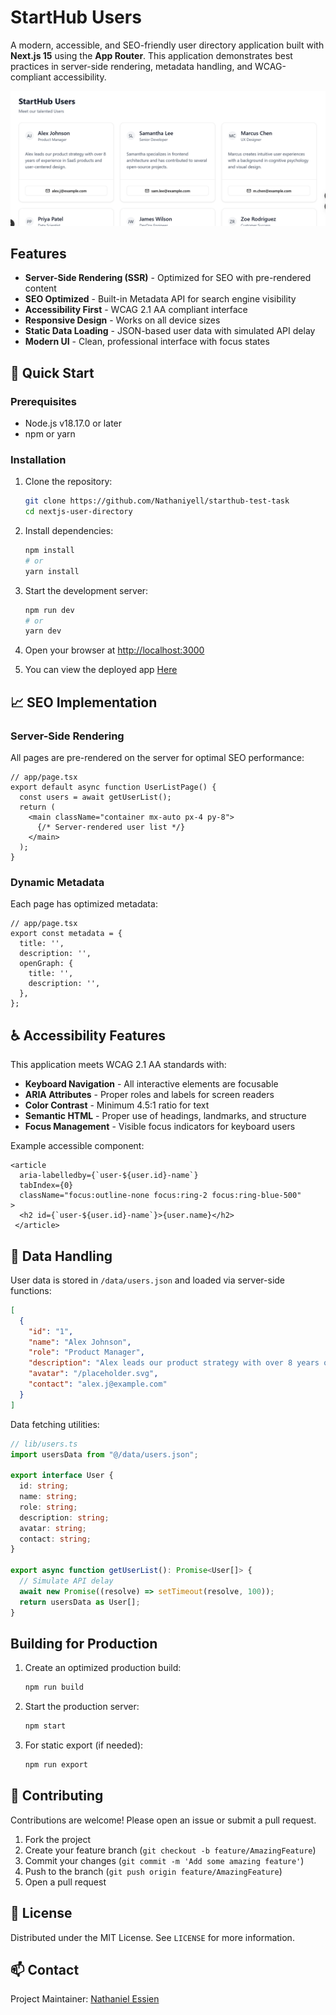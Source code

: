 
# StartHub Users

A modern, accessible, and SEO-friendly user directory application built with **Next.js 15** using the **App Router**. This application demonstrates best practices in server-side rendering, metadata handling, and WCAG-compliant accessibility.

![Project Preview](/public/users-ss.png)

## Features

- **Server-Side Rendering (SSR)** - Optimized for SEO with pre-rendered content
- **SEO Optimized** - Built-in Metadata API for search engine visibility
- **Accessibility First** - WCAG 2.1 AA compliant interface
- **Responsive Design** - Works on all device sizes
- **Static Data Loading** - JSON-based user data with simulated API delay
- **Modern UI** - Clean, professional interface with focus states

## 🚀 Quick Start

### Prerequisites

- Node.js v18.17.0 or later
- npm or yarn

### Installation

1. Clone the repository:
   ```bash
   git clone https://github.com/Nathaniyell/starthub-test-task
   cd nextjs-user-directory
   ```

2. Install dependencies:
   ```bash
   npm install
   # or
   yarn install
   ```

3. Start the development server:
   ```bash
   npm run dev
   # or
   yarn dev
   ```

4. Open your browser at [http://localhost:3000](http://localhost:3000)

5. You can view the deployed app  [Here]('https://starthub-test-task.vercel.app/')

## 📈 SEO Implementation

### Server-Side Rendering
All pages are pre-rendered on the server for optimal SEO performance:

```tsx
// app/page.tsx
export default async function UserListPage() {
  const users = await getUserList();
  return (
    <main className="container mx-auto px-4 py-8">
      {/* Server-rendered user list */}
    </main>
  );
}
```

### Dynamic Metadata
Each page has optimized metadata:

```tsx
// app/page.tsx
export const metadata = {
  title: '',
  description: '',
  openGraph: {
    title: '',
    description: '',
  },
};
```

## ♿ Accessibility Features

This application meets WCAG 2.1 AA standards with:

- **Keyboard Navigation** - All interactive elements are focusable
- **ARIA Attributes** - Proper roles and labels for screen readers
- **Color Contrast** - Minimum 4.5:1 ratio for text
- **Semantic HTML** - Proper use of headings, landmarks, and structure
- **Focus Management** - Visible focus indicators for keyboard users

Example accessible component:

```tsx
<article 
  aria-labelledby={`user-${user.id}-name`}
  tabIndex={0}
  className="focus:outline-none focus:ring-2 focus:ring-blue-500"
>
  <h2 id={`user-${user.id}-name`}>{user.name}</h2>
 </article>
```

## 📂 Data Handling

User data is stored in `/data/users.json` and loaded via server-side functions:

```json
[
  {
    "id": "1",
    "name": "Alex Johnson",
    "role": "Product Manager",
    "description": "Alex leads our product strategy with over 8 years of experience...",
    "avatar": "/placeholder.svg",
    "contact": "alex.j@example.com"
  }
]
```

Data fetching utilities:

```ts
// lib/users.ts
import usersData from "@/data/users.json";

export interface User {
  id: string;
  name: string;
  role: string;
  description: string;
  avatar: string;
  contact: string;
}

export async function getUserList(): Promise<User[]> {
  // Simulate API delay
  await new Promise((resolve) => setTimeout(resolve, 100));
  return usersData as User[];
}
```

## Building for Production

1. Create an optimized production build:
   ```bash
   npm run build
   ```

2. Start the production server:
   ```bash
   npm start
   ```

3. For static export (if needed):
   ```bash
   npm run export
   ```

## 🤝 Contributing

Contributions are welcome! Please open an issue or submit a pull request.

1. Fork the project
2. Create your feature branch (`git checkout -b feature/AmazingFeature`)
3. Commit your changes (`git commit -m 'Add some amazing feature'`)
4. Push to the branch (`git push origin feature/AmazingFeature`)
5. Open a pull request

## 📜 License

Distributed under the MIT License. See `LICENSE` for more information.

## 📫 Contact

Project Maintainer: [Nathaniel Essien](mailto:essien.nathan@yahoo.com)
